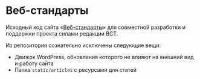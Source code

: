 # Веб-стандарты

Исходный код сайта «[Веб-стандарты](http://web-standards.ru/)» для совместной разработки и поддержки проекта силами редакции ВСТ.

Из репозитория сознательно исключены следующие вещи:

* Движок WordPress, обновления которого не влияют на внешний вид и работу сайта
* Папка `static/articles` с ресурсами для статей